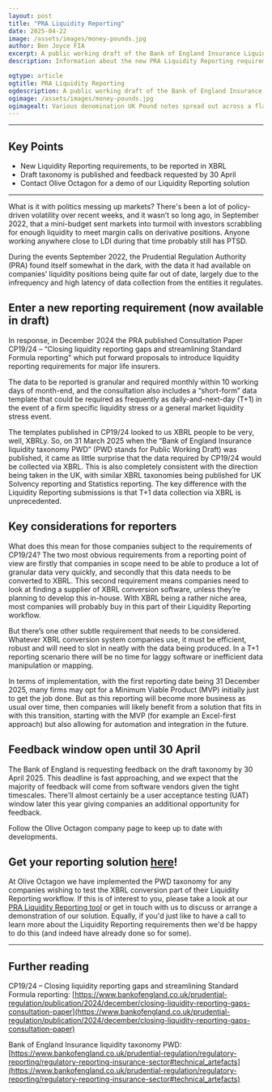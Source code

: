 ```yaml
---
layout: post
title: "PRA Liquidity Reporting"
date: 2025-04-22
image: /assets/images/money-pounds.jpg
author: Ben Joyce FIA
excerpt: A public working draft of the Bank of England Insurance Liquidity Reporting XBRL taxonomy is out now with feedback requested by 30 April.
description: Information about the new PRA Liquidity Reporting requirement including frequency of data submissions and considerations for choosing XBRL software.

ogtype: article
ogtitle: PRA Liquidity Reporting
ogdescription: A public working draft of the Bank of England Insurance Liquidity Reporting XBRL taxonomy is out now with feedback requested by 30 April.
ogimage: /assets/images/money-pounds.jpg
ogimagealt: Various denomination UK Pound notes spread out across a flat surface
---
```


---

## Key Points

- New Liquidity Reporting requirements, to be reported in XBRL
- Draft taxonomy is published and feedback requested by 30 April
- Contact Olive Octagon for a demo of our Liquidity Reporting solution

---

What is it with politics messing up markets? There's been a lot of policy-driven volatility over recent weeks, and it wasn’t so long ago, in September 2022, that a mini-budget sent markets into turmoil with investors scrabbling for enough liquidity to meet margin calls on derivative positions. Anyone working anywhere close to LDI during that time probably still has PTSD.

During the events September 2022, the Prudential Regulation Authority (PRA) found itself somewhat in the dark, with the data it had available on companies’ liquidity positions being quite far out of date, largely due to the infrequency and high latency of data collection from the entities it regulates.

## Enter a new reporting requirement (now available in draft)

In response, in December 2024 the PRA published Consultation Paper CP19/24 – “Closing liquidity reporting gaps and streamlining Standard Formula reporting” which put forward proposals to introduce liquidity reporting requirements for major life insurers.

The data to be reported is granular and required monthly within 10 working days of month-end, and the consultation also includes a “short-form” data template that could be required as frequently as daily-and-next-day (T+1) in the event of a firm specific liquidity stress or a general market liquidity stress event.

The templates published in CP19/24 looked to us XBRL people to be very, well, XBRLy. So, on 31 March 2025 when the “Bank of England Insurance liquidity taxonomy PWD” (PWD stands for Public Working Draft) was published, it came as little surprise that the data required by CP19/24 would be collected via XBRL. This is also completely consistent with the direction being taken in the UK, with similar XBRL taxonomies being published for UK Solvency reporting and Statistics reporting. The key difference with the Liquidity Reporting submissions is that T+1 data collection via XBRL is unprecedented.

## Key considerations for reporters

What does this mean for those companies subject to the requirements of CP19/24? The two most obvious requirements from a reporting point of view are firstly that companies in scope need to be able to produce a lot of granular data very quickly, and secondly that this data needs to be converted to XBRL. This second requirement means companies need to look at finding a supplier of XBRL conversion software, unless they’re planning to develop this in-house. With XBRL being a rather niche area, most companies will probably buy in this part of their Liquidity Reporting workflow.

But there’s one other subtle requirement that needs to be considered. Whatever XBRL conversion system companies use, it must be efficient, robust and will need to slot in neatly with the data being produced. In a T+1 reporting scenario there will be no time for laggy software or inefficient data manipulation or mapping.

In terms of implementation, with the first reporting date being 31 December 2025, many firms may opt for a Minimum Viable Product (MVP) initially just to get the job done. But as this reporting will become more business as usual over time, then companies will likely benefit from a solution that fits in with this transition, starting with the MVP (for example an Excel-first approach) but also allowing for automation and integration in the future.

## Feedback window open until 30 April

The Bank of England is requesting feedback on the draft taxonomy by 30 April 2025. This deadline is fast approaching, and we expect that the majority of feedback will come from software vendors given the tight timescales. There'll almost certainly be a user acceptance testing (UAT) window later this year giving companies an additional opportunity for feedback.

Follow the Olive Octagon company page to keep up to date with developments.

## Get your reporting solution [here](/products/pra-liquidity/)!

At Olive Octagon we have implemented the PWD taxonomy for any companies wishing to test the XBRL conversion part of their Liquidity Reporting workflow. If this is of interest to you, please take a look at our [PRA Liquidity Reporting tool](/products/pra-liquidity/) or get in touch with us to discuss or arrange a demonstration of our solution. Equally, if you'd just like to have a call to learn more about the Liquidity Reporting requirements then we'd be happy to do this (and indeed have already done so for some).

---

## Further reading

CP19/24 – Closing liquidity reporting gaps and streamlining Standard Formula reporting: [https://www.bankofengland.co.uk/prudential-regulation/publication/2024/december/closing-liquidity-reporting-gaps-consultation-paper](https://www.bankofengland.co.uk/prudential-regulation/publication/2024/december/closing-liquidity-reporting-gaps-consultation-paper)

Bank of England Insurance liquidity taxonomy PWD: [https://www.bankofengland.co.uk/prudential-regulation/regulatory-reporting/regulatory-reporting-insurance-sector#technical_artefacts](https://www.bankofengland.co.uk/prudential-regulation/regulatory-reporting/regulatory-reporting-insurance-sector#technical_artefacts)